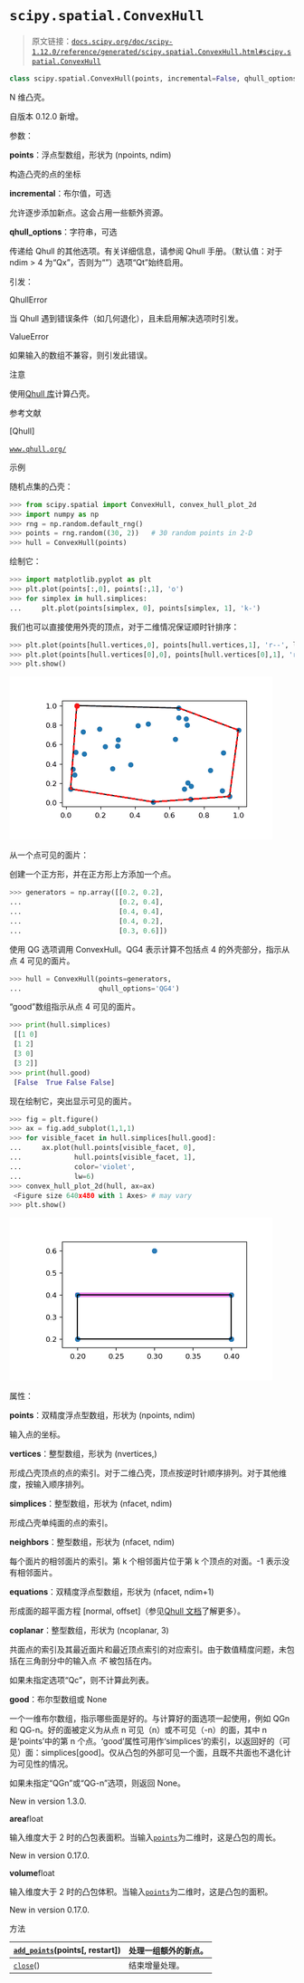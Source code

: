 # `scipy.spatial.ConvexHull`

> 原文链接：[`docs.scipy.org/doc/scipy-1.12.0/reference/generated/scipy.spatial.ConvexHull.html#scipy.spatial.ConvexHull`](https://docs.scipy.org/doc/scipy-1.12.0/reference/generated/scipy.spatial.ConvexHull.html#scipy.spatial.ConvexHull)

```py
class scipy.spatial.ConvexHull(points, incremental=False, qhull_options=None)
```

N 维凸壳。

自版本 0.12.0 新增。

参数：

**points**：浮点型数组，形状为 (npoints, ndim)

构造凸壳的点的坐标

**incremental**：布尔值，可选

允许逐步添加新点。这会占用一些额外资源。

**qhull_options**：字符串，可选

传递给 Qhull 的其他选项。有关详细信息，请参阅 Qhull 手册。（默认值：对于 ndim > 4 为“Qx”，否则为“”）选项“Qt”始终启用。

引发：

QhullError

当 Qhull 遇到错误条件（如几何退化），且未启用解决选项时引发。

ValueError

如果输入的数组不兼容，则引发此错误。

注意

使用[Qhull 库](http://www.qhull.org/)计算凸壳。

参考文献

[Qhull]

[`www.qhull.org/`](http://www.qhull.org/)

示例

随机点集的凸壳：

```py
>>> from scipy.spatial import ConvexHull, convex_hull_plot_2d
>>> import numpy as np
>>> rng = np.random.default_rng()
>>> points = rng.random((30, 2))   # 30 random points in 2-D
>>> hull = ConvexHull(points) 
```

绘制它：

```py
>>> import matplotlib.pyplot as plt
>>> plt.plot(points[:,0], points[:,1], 'o')
>>> for simplex in hull.simplices:
...     plt.plot(points[simplex, 0], points[simplex, 1], 'k-') 
```

我们也可以直接使用外壳的顶点，对于二维情况保证顺时针排序：

```py
>>> plt.plot(points[hull.vertices,0], points[hull.vertices,1], 'r--', lw=2)
>>> plt.plot(points[hull.vertices[0],0], points[hull.vertices[0],1], 'ro')
>>> plt.show() 
```

![../../_images/scipy-spatial-ConvexHull-1_00_00.png](img/e6b91b4822fa38c115e2c4cba88fedc8.png)

从一个点可见的面片：

创建一个正方形，并在正方形上方添加一个点。

```py
>>> generators = np.array([[0.2, 0.2],
...                        [0.2, 0.4],
...                        [0.4, 0.4],
...                        [0.4, 0.2],
...                        [0.3, 0.6]]) 
```

使用 QG 选项调用 ConvexHull。QG4 表示计算不包括点 4 的外壳部分，指示从点 4 可见的面片。

```py
>>> hull = ConvexHull(points=generators,
...                   qhull_options='QG4') 
```

“good”数组指示从点 4 可见的面片。

```py
>>> print(hull.simplices)
 [[1 0]
 [1 2]
 [3 0]
 [3 2]]
>>> print(hull.good)
 [False  True False False] 
```

现在绘制它，突出显示可见的面片。

```py
>>> fig = plt.figure()
>>> ax = fig.add_subplot(1,1,1)
>>> for visible_facet in hull.simplices[hull.good]:
...     ax.plot(hull.points[visible_facet, 0],
...             hull.points[visible_facet, 1],
...             color='violet',
...             lw=6)
>>> convex_hull_plot_2d(hull, ax=ax)
 <Figure size 640x480 with 1 Axes> # may vary
>>> plt.show() 
```

![../../_images/scipy-spatial-ConvexHull-1_01_00.png](img/0b89717c4dae1b6ee6dac4cb9196fd6a.png)

属性：

**points**：双精度浮点型数组，形状为 (npoints, ndim)

输入点的坐标。

**vertices**：整型数组，形状为 (nvertices,)

形成凸壳顶点的点的索引。对于二维凸壳，顶点按逆时针顺序排列。对于其他维度，按输入顺序排列。

**simplices**：整型数组，形状为 (nfacet, ndim)

形成凸壳单纯面的点的索引。

**neighbors**：整型数组，形状为 (nfacet, ndim)

每个面片的相邻面片的索引。第 k 个相邻面片位于第 k 个顶点的对面。-1 表示没有相邻面片。

**equations**：双精度浮点型数组，形状为 (nfacet, ndim+1)

形成面的超平面方程 [normal, offset]（参见[Qhull 文档](http://www.qhull.org/)了解更多）。

**coplanar**：整型数组，形状为 (ncoplanar, 3)

共面点的索引及其最近面片和最近顶点索引的对应索引。由于数值精度问题，未包括在三角剖分中的输入点 *不* 被包括在内。

如果未指定选项“Qc”，则不计算此列表。

**good**：布尔型数组或 None

一个一维布尔数组，指示哪些面是好的。与计算好的面选项一起使用，例如 QGn 和 QG-n。好的面被定义为从点 n 可见（n）或不可见（-n）的面，其中 n 是‘points’中的第 n 个点。‘good’属性可用作‘simplices’的索引，以返回好的（可见）面：simplices[good]。仅从凸包的外部可见一个面，且既不共面也不退化计为可见性的情况。

如果未指定“QGn”或“QG-n”选项，则返回 None。

New in version 1.3.0.

**area**float

输入维度大于 2 时的凸包表面积。当输入[`points`](https://docs.scipy.org/doc/scipy/reference/generated/scipy.spatial.ConvexHull.html#scipy.spatial.ConvexHull.points "scipy.spatial.ConvexHull.points")为二维时，这是凸包的周长。

New in version 0.17.0.

**volume**float

输入维度大于 2 时的凸包体积。当输入[`points`](https://docs.scipy.org/doc/scipy/reference/generated/scipy.spatial.ConvexHull.html#scipy.spatial.ConvexHull.points "scipy.spatial.ConvexHull.points")为二维时，这是凸包的面积。

New in version 0.17.0.

方法

| [`add_points`](https://docs.scipy.org/doc/scipy/reference/generated/scipy.spatial.ConvexHull.html#scipy.spatial.ConvexHull.add_points "scipy.spatial.ConvexHull.add_points")(points[, restart]) | 处理一组额外的新点。 |
| --- | --- |
| [`close`](https://docs.scipy.org/doc/scipy/reference/generated/scipy.spatial.ConvexHull.html#scipy.spatial.ConvexHull.close "scipy.spatial.ConvexHull.close")() | 结束增量处理。 |
